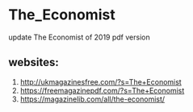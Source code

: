 # The_Economist
update The Economist of 2019   pdf version

## websites:

1. http://ukmagazinesfree.com/?s=The+Economist
2. https://freemagazinepdf.com/?s=The+Economist
3. https://magazinelib.com/all/the-economist/



